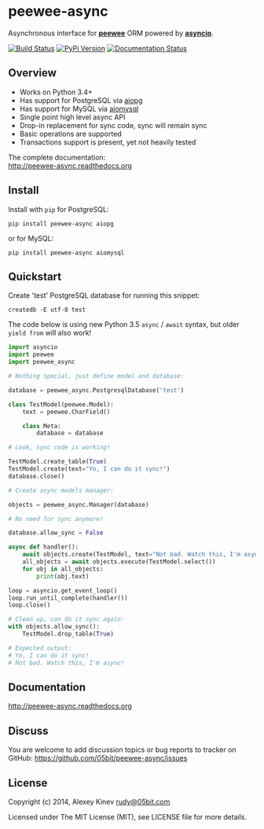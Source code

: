 peewee-async
============

Asynchronous interface for **[peewee](https://github.com/coleifer/peewee)**
ORM powered by **[asyncio](https://docs.python.org/3/library/asyncio.html)**.

[![Build Status](https://travis-ci.org/05bit/peewee-async.svg)](https://travis-ci.org/05bit/peewee-async) [![PyPi Version](https://img.shields.io/pypi/v/peewee-async.svg)](https://pypi.python.org/pypi/peewee-async)
 [![Documentation Status](https://readthedocs.org/projects/peewee-async/badge/?version=latest)](http://peewee-async.readthedocs.org/en/latest/?badge=latest)

Overview
--------

* Works on Python 3.4+
* Has support for PostgreSQL via [aiopg](https://github.com/aio-libs/aiopg)
* Has support for MySQL via [aiomysql](https://github.com/aio-libs/aiomysql)
* Single point high level async API
* Drop-in replacement for sync code, sync will remain sync
* Basic operations are supported
* Transactions support is present, yet not heavily tested

The complete documentation:  
http://peewee-async.readthedocs.org

Install
-------

Install with `pip` for PostgreSQL:

```
pip install peewee-async aiopg
```

or for MySQL:

```
pip install peewee-async aiomysql
```

Quickstart
----------

Create 'test' PostgreSQL database for running this snippet:

    createdb -E utf-8 test

The code below is using new Python 3.5 `async` / `await` syntax, but older `yield from` will also work!

```python
import asyncio
import peewee
import peewee_async

# Nothing special, just define model and database:

database = peewee_async.PostgresqlDatabase('test')

class TestModel(peewee.Model):
    text = peewee.CharField()

    class Meta:
        database = database

# Look, sync code is working!

TestModel.create_table(True)
TestModel.create(text="Yo, I can do it sync!")
database.close()

# Create async models manager:

objects = peewee_async.Manager(database)

# No need for sync anymore!

database.allow_sync = False

async def handler():
    await objects.create(TestModel, text="Not bad. Watch this, I'm async!")
    all_objects = await objects.execute(TestModel.select())
    for obj in all_objects:
        print(obj.text)

loop = asyncio.get_event_loop()
loop.run_until_complete(handler())
loop.close()

# Clean up, can do it sync again:
with objects.allow_sync():
    TestModel.drop_table(True)

# Expected output:
# Yo, I can do it sync!
# Not bad. Watch this, I'm async!
```

Documentation
-------------

http://peewee-async.readthedocs.org

Discuss
-------

You are welcome to add discussion topics or bug reports to tracker on GitHub: https://github.com/05bit/peewee-async/issues

License
-------

Copyright (c) 2014, Alexey Kinev <rudy@05bit.com>

Licensed under The MIT License (MIT),
see LICENSE file for more details.
